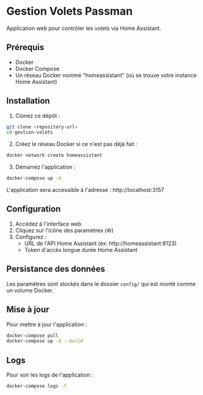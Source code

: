# Gestion Volets Passman

Application web pour contrôler les volets via Home Assistant.

## Prérequis

- Docker
- Docker Compose
- Un réseau Docker nommé "homeassistant" (où se trouve votre instance Home Assistant)

## Installation

1. Clonez ce dépôt :
```bash
git clone <repository-url>
cd gestion-volets
```

2. Créez le réseau Docker si ce n'est pas déjà fait :
```bash
docker network create homeassistant
```

3. Démarrez l'application :
```bash
docker-compose up -d
```

L'application sera accessible à l'adresse : http://localhost:3157

## Configuration

1. Accédez à l'interface web
2. Cliquez sur l'icône des paramètres (⚙️)
3. Configurez :
   - URL de l'API Home Assistant (ex: http://homeassistant:8123)
   - Token d'accès longue durée Home Assistant

## Persistance des données

Les paramètres sont stockés dans le dossier `config/` qui est monté comme un volume Docker.

## Mise à jour

Pour mettre à jour l'application :

```bash
docker-compose pull
docker-compose up -d --build
```

## Logs

Pour voir les logs de l'application :

```bash
docker-compose logs -f
``` 